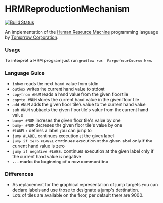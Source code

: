 # HRMReproductionMechanism

[![Build Status](https://travis-ci.org/oreissig/HRMReproductionMechanism.svg)](https://travis-ci.org/oreissig/HRMReproductionMechanism)

An implementation of the [Human Resource Machine](http://tomorrowcorporation.com/humanresourcemachine) programming language by [Tomorrow Corporation](http://tomorrowcorporation.com).

### Usage

To interpret a HRM program just run `gradlew run -Pargs=YourSource.hrm`.

### Language Guide

* `inbox` reads the next hand value from stdin
* `outbox` writes the current hand value to stdout
* `copyfrom #NUM` reads a hand value from the given floor tile
* `copyto #NUM` stores the current hand value in the given floor tile
* `add #NUM` adds the given floor tile's value to the current hand value
* `sub #NUM` subtracts the given floor tile's value from the current hand value
* `bump+ #NUM` increses the given floor tile's value by one
* `bump- #NUM` decreses the given floor tile's value by one
* `#LABEL:` defines a label you can jump to
* `jump #LABEL` continues execution at the given label
* `jump if zero #LABEL` continues execution at the given label only if the current hand value is zero
* `jump if negative #LABEL` continues execution at the given label only if the current hand value is negative
* `...` marks the beginning of a new comment line

### Differences

* As replacement for the graphical representation of jump targets you can declare labels and use those to designate a jump's destination.
* Lots of tiles are available on the floor, per default there are 9000.
